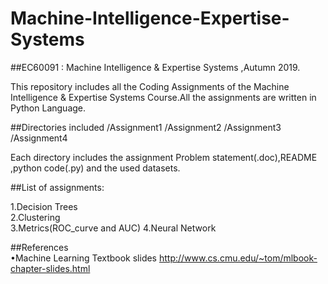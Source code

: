 # Machine-Intelligence-Expertise-Systems
##EC60091 : Machine Intelligence & Expertise Systems ,Autumn 2019.

This repository includes all the Coding Assignments of the Machine Intelligence & Expertise Systems Course.All the assignments are written in Python Language.

##Directories included
/Assignment1
/Assignment2
/Assignment3
/Assignment4

Each directory includes the assignment Problem statement(.doc),README ,python code(.py) and the used datasets.

##List of assignments:

 1.Decision Trees   
 2.Clustering  
 3.Metrics(ROC_curve and AUC)
 4.Neural Network
 
##References   
•Machine Learning Textbook slides http://www.cs.cmu.edu/~tom/mlbook-chapter-slides.html


